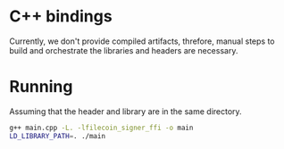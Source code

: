 # C++ bindings

Currently, we don't provide compiled artifacts, threfore, manual steps to build and orchestrate the libraries and headers are necessary.

# Running 

Assuming that the header and library are in the same directory.

```bash
g++ main.cpp -L. -lfilecoin_signer_ffi -o main
LD_LIBRARY_PATH=. ./main
```
